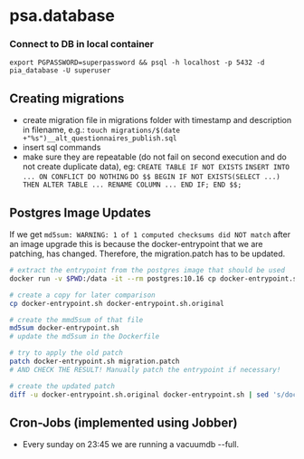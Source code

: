 # psa.database

### Connect to DB in local container

`export PGPASSWORD=superpassword && psql -h localhost -p 5432 -d pia_database -U superuser`

## Creating migrations

- create migration file in migrations folder with timestamp and description in filename, e.g.:
  `touch migrations/$(date +"%s")__alt_questionnaires_publish.sql`
- insert sql commands
- make sure they are repeatable (do not fail on second execution and do not create duplicate data), eg:
  `CREATE TABLE IF NOT EXISTS`
  `INSERT INTO ... ON CONFLICT DO NOTHING`
  `DO $$ BEGIN IF NOT EXISTS(SELECT ...) THEN ALTER TABLE ... RENAME COLUMN ... END IF; END $$;`

## Postgres Image Updates

If we get `md5sum: WARNING: 1 of 1 computed checksums did NOT match` after an image upgrade this is because the docker-entrypoint that we are patching, has changed.
Therefore, the migration.patch has to be updated.

```bash
# extract the entrypoint from the postgres image that should be used
docker run -v $PWD:/data -it --rm postgres:10.16 cp docker-entrypoint.sh /data

# create a copy for later comparison
cp docker-entrypoint.sh docker-entrypoint.sh.original

# create the mmd5sum of that file
md5sum docker-entrypoint.sh
# update the md5sum in the Dockerfile

# try to apply the old patch
patch docker-entrypoint.sh migration.patch
# AND CHECK THE RESULT! Manually patch the entrypoint if necessary!

# create the updated patch
diff -u docker-entrypoint.sh.original docker-entrypoint.sh | sed 's/docker-entrypoint.sh.original/docker-entrypoint.sh/g' > migration.patch
```

## Cron-Jobs (implemented using Jobber)

- Every sunday on 23:45 we are running a vacuumdb --full.
